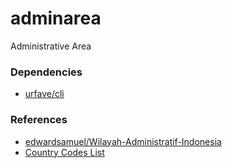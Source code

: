 # adminarea

Administrative Area

### Dependencies

* [urfave/cli](https://github.com/urfave/cli)

### References

* [edwardsamuel/Wilayah-Administratif-Indonesia](https://github.com/edwardsamuel/Wilayah-Administratif-Indonesia)
* [Country Codes List](https://www.nationsonline.org/oneworld/country_code_list.htm)